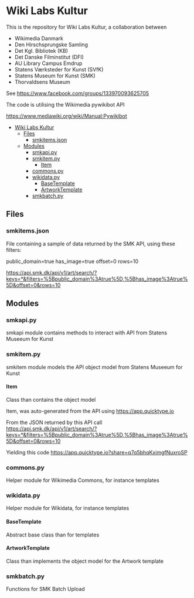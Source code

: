 # Wiki Labs Kultur
This is the repository for Wiki Labs Kultur, a collaboration between 
- Wikimedia Danmark 
- Den Hirschsprungske Samling 
- Det Kgl. Bibliotek (KB)
- Det Danske Filminstitut (DFI) 
- AU Library Campus Emdrup
- Statens Værksteder for Kunst (SVfK)
- Statens Museum for Kunst (SMK)
- Thorvaldsens Museum

See https://www.facebook.com/groups/133970093625705

The code is utilising the Wikimedia pywikibot API

https://www.mediawiki.org/wiki/Manual:Pywikibot

- [Wiki Labs Kultur](#wiki-labs-kultur)
  - [Files](#files)
    - [smkitems.json](#smkitemsjson)
  - [Modules](#modules)
    - [smkapi.py](#smkapipy)
    - [smkitem.py](#smkitempy)
      - [Item](#item)
    - [commons.py](#commonspy)
    - [wikidata.py](#wikidatapy)
      - [BaseTemplate](#basetemplate)
      - [ArtworkTemplate](#artworktemplate)
    - [smkbatch.py](#smkbatchpy)

## Files
### smkitems.json
File containing a sample of data returned by the SMK API, using these filters:

public_domain=true
has_image=true
offset=0
rows=10 

https://api.smk.dk/api/v1/art/search/?keys=*&filters=%5Bpublic_domain%3Atrue%5D,%5Bhas_image%3Atrue%5D&offset=0&rows=10

## Modules
### smkapi.py

smkapi module contains methods to interact with API from Statens Museeum for Kunst

### smkitem.py

smkitem module models the API object model from Statens Museeum for Kunst

#### Item
Class than contains the object model

Item, was auto-generated from the API using https://app.quicktype.io

From the JSON returned by this API call
https://api.smk.dk/api/v1/art/search/?keys=*&filters=%5Bpublic_domain%3Atrue%5D,%5Bhas_image%3Atrue%5D&offset=0&rows=10
  
Yielding this code
https://app.quicktype.io?share=q7q5bhqKximgfNuxroSP

### commons.py
Helper module for Wikimedia Commons, for instance templates

### wikidata.py
Helper module for Wikidata, for instance templates

#### BaseTemplate
Abstract base class than for templates 

#### ArtworkTemplate
Class than implements the object model for the Artwork template 

### smkbatch.py
Functions for SMK Batch Upload
